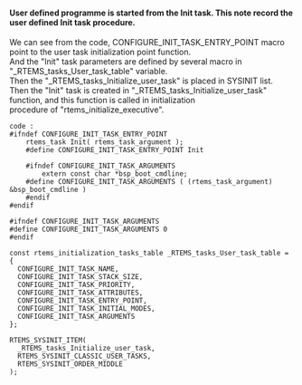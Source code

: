#### User defined programme is started from the Init task. This note record the user defined Init task procedure.   
    
   We can see from the code, CONFIGURE_INIT_TASK_ENTRY_POINT macro point to the user task initialization point function.   
   And the "Init" task parameters are defined by several macro in "_RTEMS_tasks_User_task_table" variable.   
   Then the "_RTEMS_tasks_Initialize_user_task" is placed in SYSINIT list.    
   Then the "Init" task is created in "_RTEMS_tasks_Initialize_user_task" function, and this function is called in initialization   
   procedure of "rtems_initialize_executive".
    
    
    code :
    #ifndef CONFIGURE_INIT_TASK_ENTRY_POINT
        rtems_task Init( rtems_task_argument );
        #define CONFIGURE_INIT_TASK_ENTRY_POINT Init

        #ifndef CONFIGURE_INIT_TASK_ARGUMENTS
            extern const char *bsp_boot_cmdline;
        #define CONFIGURE_INIT_TASK_ARGUMENTS ( (rtems_task_argument) &bsp_boot_cmdline )
        #endif
    #endif

    #ifndef CONFIGURE_INIT_TASK_ARGUMENTS
    #define CONFIGURE_INIT_TASK_ARGUMENTS 0
    #endif

    const rtems_initialization_tasks_table _RTEMS_tasks_User_task_table = {
      CONFIGURE_INIT_TASK_NAME,
      CONFIGURE_INIT_TASK_STACK_SIZE,
      CONFIGURE_INIT_TASK_PRIORITY,
      CONFIGURE_INIT_TASK_ATTRIBUTES,
      CONFIGURE_INIT_TASK_ENTRY_POINT,
      CONFIGURE_INIT_TASK_INITIAL_MODES,
      CONFIGURE_INIT_TASK_ARGUMENTS
    };

    RTEMS_SYSINIT_ITEM(
      _RTEMS_tasks_Initialize_user_task,
      RTEMS_SYSINIT_CLASSIC_USER_TASKS,
      RTEMS_SYSINIT_ORDER_MIDDLE
    );
